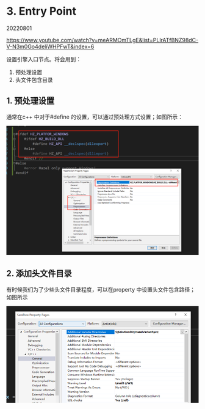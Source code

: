 # 3. Entry Point

20220801

https://www.youtube.com/watch?v=meARMOmTLgE&list=PLlrATfBNZ98dC-V-N3m0Go4deliWHPFwT&index=6

设置引擎入口节点。将会用到：

1. 预处理设置
2. 头文件包含目录



## 1. 预处理设置

通常在c++ 中对于#define 的设置，可以通过预处理方式设置；如图所示：

![image-20220801202308877](https://raw.githubusercontent.com/DionysosLai/PicGoImage/main/20220815104143.png)



## 2. 添加头文件目录

有时候我们为了少些头文件目录程度，可以在property 中设置头文件包含路径；如图所示

![image-20220802112026630](https://raw.githubusercontent.com/DionysosLai/PicGoImage/main/20220815104147.png)













